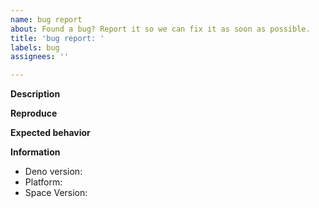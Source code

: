 ```yaml
---
name: bug report
about: Found a bug? Report it so we can fix it as soon as possible.
title: 'bug report: '
labels: bug
assignees: ''

---
```


**Description**

<!--describe the bug -->

**Reproduce**

<!-- describe the steps to reproduce the bug -->

**Expected behavior**

<!-- describe what the expected behavior should be -->

**Information**

- Deno version: 
- Platform: 
- Space Version: 
